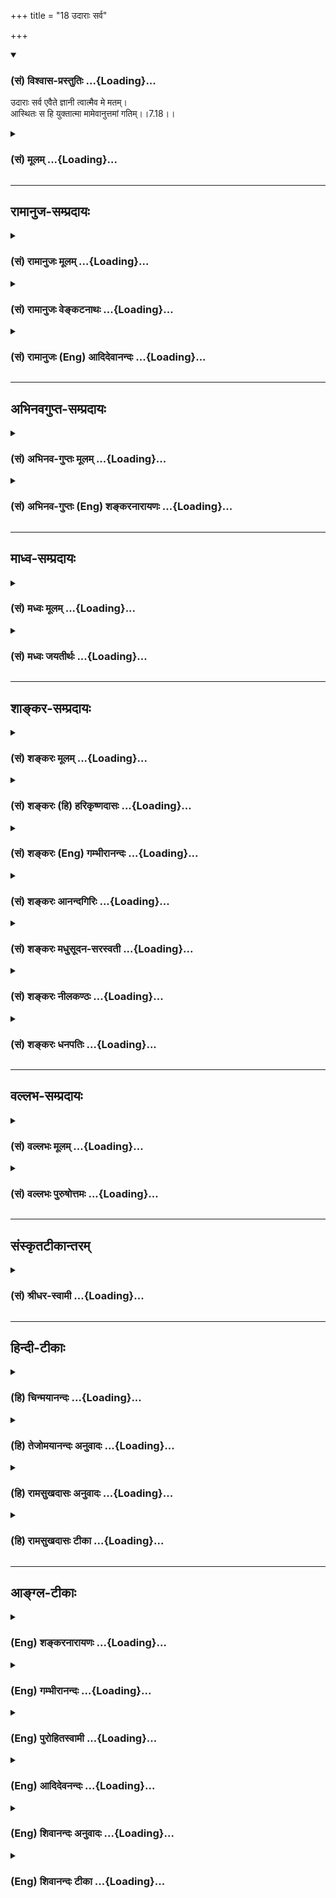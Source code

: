 +++
title = "18 उदाराः सर्व"

+++
<div class="js_include" newlevelforh1="3" title="(सं) विश्वास-प्रस्तुतिः" unfilled url="/purANam_vaiShNavam/mahAbhAratam/06-bhIShma-parva/03-bhagavad-gItA-parva/saMskRtam/vishvAsa-prastutiH/07_jnAna-vijnAna-yogaH/18_udArAH_sarva.md">
<details open><summary><h3>(सं) विश्वास-प्रस्तुतिः ...{Loading}...</h3></summary>

उदाराः सर्व एवैते ज्ञानी त्वात्मैव मे मतम्।  
आस्थितः स हि युक्तात्मा मामेवानुत्तमां गतिम्।।7.18।।
</details>
</div>
<div class="js_include collapsed" newlevelforh1="3" title="(सं) मूलम्" unfilled url="/purANam_vaiShNavam/mahAbhAratam/06-bhIShma-parva/03-bhagavad-gItA-parva/saMskRtam/mUlam/07_jnAna-vijnAna-yogaH/18_udArAH_sarva.md">
<details><summary><h3>(सं) मूलम् ...{Loading}...</h3></summary>

उदाराः सर्व एवैते ज्ञानी त्वात्मैव मे मतम्।  
आस्थितः स हि युक्तात्मा मामेवानुत्तमां गतिम्।।7.18।।
</details>
</div>


_________________
## रामानुज-सम्प्रदायः
<div class="js_include collapsed" newlevelforh1="3" title="(सं) रामानुजः मूलम्" unfilled url="/purANam_vaiShNavam/mahAbhAratam/06-bhIShma-parva/03-bhagavad-gItA-parva/saMskRtam/rAmAnujaH/mUlam/07_jnAna-vijnAna-yogaH/18_udArAH_sarva.md">
<details><summary><h3>(सं) रामानुजः मूलम् ...{Loading}...</h3></summary>

।।7.18।।**सर्वे एव एते** माम् एव उपासते इति **उदाराः** वदान्याः ये मत्तो
यत् किञ्चिद् अपि गृह्णन्ति ते हि मम सर्वस्वदायिनः। **ज्ञानी तु आत्मा एव
मे मतं** तदायत्तात्मधारणः अहम् इति मन्ये। कस्माद् एवं यस्माद् अयं मया
विना आत्मधारणासंभावनया **माम् एव** अनुत्तमं प्राप्यम् आस्थितः अतः तेन
विना मम अपि आत्मधारणं न संभवति ततो मम अपि आत्मा **हि सः। न
अल्पसंख्यासंख्यातानां पुण्यजन्मनां फलम् इदं
यन्मच्छेषतैकरसात्मयाथात्म्यज्ञानपूर्वकं मत्प्रपदनम् अपि तु**

</details>
</div>
<div class="js_include collapsed" newlevelforh1="3" title="(सं) रामानुजः वेङ्कटनाथः" unfilled url="/purANam_vaiShNavam/mahAbhAratam/06-bhIShma-parva/03-bhagavad-gItA-parva/saMskRtam/rAmAnujaH/venkaTanAthaH/07_jnAna-vijnAna-yogaH/18_udArAH_sarva.md">
<details><summary><h3>(सं) रामानुजः वेङ्कटनाथः ...{Loading}...</h3></summary>

  
  
।।7.18।। तेषाम् 7।17 इति श्लोकस्यार्थ एवउदाराः इत्यनेनापि दृढीक्रियते।
ज्ञानिनोऽत्यर्थप्रियत्ववचनादन्येषामपि किञ्चित्प्रियत्वं फलितम्
तदेवउदाराः सर्वे इति पादेन विशदीकृतम्। तदेकोपायत्वस्य
साधारण्यंमामेवोपासत इत्यनेन दर्शितम्। उदारशब्दस्यात्र
मन्दप्रयोजनोत्कर्षमात्रपरत्वव्युदासाय प्रसिद्ध्यनुरोधेनाह वदान्या इति।
अर्थित्वेनावस्थितानां कथं वदान्यत्वं इत्यत्राह ये मत्त इति।
सकलफलप्रदत्वलक्षणं परमौदार्यमेव हि मम सर्वस्वम् तच्च
प्रतिग्रहीतृसापेक्षं तदभावे कथं स्यादित्युक्तं भवति। मतम् इति
नपुंसकत्वान्न ज्ञानीत्यनेनान्वयःमतः इति परोक्तपाठस्त्वप्रसिद्धः
तस्मादितिशब्दोऽध्याहृतः। अयमर्थः त्रय्यन्तसिद्धान्तो भवतु वा मा वा
कृष्णसिद्धान्तस्त्वयमिति भावः। आत्मशब्दस्यात्र बहुप्रमाणविरुद्धत्वान्न
तादात्म्यादिविषयत्वम् तथा सति व्यतिरेकनिर्देशबाधश्च। अतस्तदभिप्रेतमाह
तदायत्तेति। शरीरं प्रति धारको ह्यात्मा। प्रियत्वातिशयप्रतिपादनाय
सावधारणोऽयमात्मत्वारोपः। अस्मिन्नभिमानमात्रसारे भवत्सिद्धान्ते किं
प्रमाणमभिमतं इत्याकाङ्क्षायाम्आस्थितः इत्यादिकमुच्यत इत्याह
कस्मादेवमिति। हिर्हेतौ। युक्तात्मा इत्याशंसायां क्तः
परमात्मयोगाशंसाविशिष्ट एव आत्मा यस्य सोऽत्र युक्तात्मा
तदेतदभिप्रेत्योक्तं मया विनाऽऽत्मधारणासम्भावनयेति। मदनुसन्धानाभावे सति
अर्थान्तरानुसन्धानप्रवृत्तेरसमर्थस्वभावतयेत्यर्थः। मामेवेति
अयुक्तदशायामसत्त्वमेव हि स्यादिति भावः। मामेव उपायभूतमेव न तु
फलान्तरलवमित्यर्थः। प्राप्यमिति गतिशब्दोऽत्र गन्तव्यपरः। अस्त्वेवं
तदायत्तधारणो यथाप्रमाणं ज्ञानी ततः किमायातं भगवतस्तदायत्तधारणत्वस्य
इत्यत्राहअतस्तेन विनेति। सहृदयानां मदभिप्रायविदां
चैतद्व्यक्तमित्यभिप्रायः। तथा हिन तस्यान्यः प्रियतरः
प्रतिबुद्धैर्महात्मभिः। विद्यते त्रिषु लोकेषु ततोऽस्म्येकान्तितां गतः।
नारदैतद्धि ते सत्यं वचनं समुदाहृतम्। नास्य भक्तैः प्रियतरो लोके कश्चन
विद्यते इति। ततो ममात्मा हि स इति आधारत्वादिविशेषो ह्यात्मलक्षणमिति भावः।
ऐश्वर्यादिकामाः सर्व एव मत्स्वरूपस्यातिशयहेतवः। ज्ञानी तु मम
स्वरूपसत्ताहेतुरिति स्वभक्तस्तुतिपरः श्लोकः।  
  

</details>
</div>
<div class="js_include collapsed" newlevelforh1="3" title="(सं) रामानुजः (Eng) आदिदेवानन्दः" unfilled url="/purANam_vaiShNavam/mahAbhAratam/06-bhIShma-parva/03-bhagavad-gItA-parva/saMskRtam/rAmAnujaH/english/AdidevAnandaH/07_jnAna-vijnAna-yogaH/18_udArAH_sarva.md">
<details><summary><h3>(सं) रामानुजः (Eng) आदिदेवानन्दः ...{Loading}...</h3></summary>

7.18 Because they worship Me alone, all these are generous i.e.,
benefactors. For, those who receive from Me anything, however small they
are, I consider them as contributing everything to Me (and thus as
benefactors). But I deem the man of knowledge to be My very self. I
consider Myself as depending on him for My support. Why is it so;
Because this person considers Me to be the highest and finds it
impossible to support himself without Me; I also find it impossible to
be without him. Thus, verily, he is My self. The attainment of this
state of mind reires innumerable auspicious births. It is attained after
gaining the knowledge of the real nature of the self and the self feels
that Its happiness consists in being a dependant (Sesa) of Myself.

</details>
</div>


_________________
## अभिनवगुप्त-सम्प्रदायः
<div class="js_include collapsed" newlevelforh1="3" title="(सं) अभिनव-गुप्तः मूलम्" unfilled url="/purANam_vaiShNavam/mahAbhAratam/06-bhIShma-parva/03-bhagavad-gItA-parva/saMskRtam/abhinava-guptaH/mUlam/07_jnAna-vijnAna-yogaH/18_udArAH_sarva.md">
<details><summary><h3>(सं) अभिनव-गुप्तः मूलम् ...{Loading}...</h3></summary>

।।7.16 7.19।। चतुर्विधा इत्यादि सुदुर्लभ इत्यन्तम्। ये तु मां भजन्ते ते
सुकृतिनः। ते च चत्वारः। सर्वे चैते उदाराः। यतः अन्ये कृपणबुद्धयः
आर्त्तिनिवारणम् अर्थादि च तुल्यपाणिपादोदरशरीरसत्त्वेभ्योऽधिकतरं वा
आत्मन्यूनेभ्यो मार्गयन्ते। ज्ञान्यपेक्षया तु ते न्यूनसत्त्वाः यतः तेषां
तावत्यपि भेदोऽस्ति भगवतः इदमहमभिलष्यामि इति भेदस्य स्फुटप्रतिभासात्।
ज्ञानी तु मामेवाभेदतया अवलम्बते इति +++(S omits इति)+++ ततोऽहमभिन्न एव। तस्य च
अहमेव प्रियः न तु फलम्। अत एव स वासुदेव एव सर्वम् इत्येव +++(S वासुदेवः
सर्वमेवम्)+++ दृढप्रतिपत्तिपवित्रीकृतहृदयः।

</details>
</div>
<div class="js_include collapsed" newlevelforh1="3" title="(सं) अभिनव-गुप्तः (Eng) शङ्करनारायणः" unfilled url="/purANam_vaiShNavam/mahAbhAratam/06-bhIShma-parva/03-bhagavad-gItA-parva/saMskRtam/abhinava-guptaH/english/shankaranArAyaNaH/07_jnAna-vijnAna-yogaH/18_udArAH_sarva.md">
<details><summary><h3>(सं) अभिनव-गुप्तः (Eng) शङ्करनारायणः ...{Loading}...</h3></summary>

7.18 See Comment under 7.19

</details>
</div>


_________________
## माध्व-सम्प्रदायः
<div class="js_include collapsed" newlevelforh1="3" title="(सं) मध्वः मूलम्" unfilled url="/purANam_vaiShNavam/mahAbhAratam/06-bhIShma-parva/03-bhagavad-gItA-parva/saMskRtam/madhvaH/mUlam/07_jnAna-vijnAna-yogaH/18_udArAH_sarva.md">
<details><summary><h3>(सं) मध्वः मूलम् ...{Loading}...</h3></summary>

।।7.18।। Sri Madhvacharya did not comment on this sloka.

</details>
</div>
<div class="js_include collapsed" newlevelforh1="3" title="(सं) मध्वः जयतीर्थः" unfilled url="/purANam_vaiShNavam/mahAbhAratam/06-bhIShma-parva/03-bhagavad-gItA-parva/saMskRtam/madhvaH/jayatIrthaH/07_jnAna-vijnAna-yogaH/18_udArAH_sarva.md">
<details><summary><h3>(सं) मध्वः जयतीर्थः ...{Loading}...</h3></summary>

।।7.18।। Sri Jayatirtha did not comment on this sloka.

</details>
</div>


_________________
## शाङ्कर-सम्प्रदायः
<div class="js_include collapsed" newlevelforh1="3" title="(सं) शङ्करः मूलम्" unfilled url="/purANam_vaiShNavam/mahAbhAratam/06-bhIShma-parva/03-bhagavad-gItA-parva/saMskRtam/shankaraH/mUlam/07_jnAna-vijnAna-yogaH/18_udArAH_sarva.md">
<details><summary><h3>(सं) शङ्करः मूलम् ...{Loading}...</h3></summary>

।।7.18।। **उदाराः** उत्कृष्टाः **सर्व एव एते** त्रयोऽपि मम प्रिया
एवेत्यर्थः। न हि कश्चित् मद्भक्तः मम वासुदेवस्य अप्रियः भवति। ज्ञानी तु
अत्यर्थं प्रियो भवतीति विशेषः। तत् कस्मात् इत्यत आह **ज्ञानी तु आत्मैव**
न अन्यो मत्तः इति **मे** मम **मतं** निश्चयः। **आस्थितः** आरोढुं
प्रवृत्तः **सः** ज्ञानी **हि** यस्मात् अहमेव भगवान् वासुदेवः न
अन्योऽस्मि इत्येवं **युक्तात्मा** समाहितचित्तः सन् **मामेव** परं ब्रह्म
गन्तव्यम् **अनुत्तमां गतिं** गन्तुं प्रवृत्त इत्यर्थः।। ज्ञानी पुनरपि
स्तूयते

</details>
</div>
<div class="js_include collapsed" newlevelforh1="3" title="(सं) शङ्करः (हि) हरिकृष्णदासः" unfilled url="/purANam_vaiShNavam/mahAbhAratam/06-bhIShma-parva/03-bhagavad-gItA-parva/saMskRtam/shankaraH/hindI/harikRShNadAsaH/07_jnAna-vijnAna-yogaH/18_udArAH_sarva.md">
<details><summary><h3>(सं) शङ्करः (हि) हरिकृष्णदासः ...{Loading}...</h3></summary>

।।7.18।। तो फिर क्या आर्त आदि तीन प्रकारके भक्त आप वासुदेवके प्रिय नहीं
हैं यह बात नहीं तो क्या बात है  
  
ये सभी भक्त उदार हैं श्रेष्ठ हैं। अर्थात् वे तीनों भी मेरे प्रिय ही हैं।
क्योंकि मुझ वासुदेवको अपना कोई भी भक्त अप्रिय नहीं होता परंतु ज्ञानी
मुझे अत्यन्त प्रिय होता है इतनी विशेषता है। ऐसा क्यों है सो कहते हैं
ज्ञानी तो मेरा स्वरूप ही है वह मुझसे अन्य नहीं है यह मेरा निश्चय है
क्योंकि वह योगारूढ़ होनेके लिये प्रवृत्त हुआ ज्ञानी स्वयं मैं ही भगवान्
वासुदेव हूँ दूसरा नहीं ऐसा युक्तात्मा समाहितचित्त होकर मुझ परम
प्राप्तव्य गतिस्वरूप परब्रह्ममें ही आनेके लिये प्रवृत्त है।

</details>
</div>
<div class="js_include collapsed" newlevelforh1="3" title="(सं) शङ्करः (Eng) गम्भीरानन्दः" unfilled url="/purANam_vaiShNavam/mahAbhAratam/06-bhIShma-parva/03-bhagavad-gItA-parva/saMskRtam/shankaraH/english/gambhIrAnandaH/07_jnAna-vijnAna-yogaH/18_udArAH_sarva.md">
<details><summary><h3>(सं) शङ्करः (Eng) गम्भीरानन्दः ...{Loading}...</h3></summary>

7.18 Sarve, ete, all of these three, without exception; are eva, indeed,
udarah, noble, i.e.; they are verily dear to Me. For, no devotee of Mine
can become disagreeable to Me who am Vasudeva. But the man of Knowledge
becomes very much dear. This is the difference. Why is this so; In
answer the Lord says: Tu but; jnani, the man of Knowledge; is atma eva,
the very Self, not different from Me. This is me, My; matam, opinion,
conviction. Hi, for; yuktatma, with a steadfast mind-having his mind
absorbed in the idea, 'I am verily Vasudeva, the Lord, and none else',
that man of Knowledge asthitah, is set on the path leading to, he is
engaged in ascending to, going to; mam eva, Me alone, to the supreme
Brahman; who am the anuttamam gatim, super-excellent Goal to be reached.
The man of Knowledge is being eulogized again:

</details>
</div>
<div class="js_include collapsed" newlevelforh1="3" title="(सं) शङ्करः आनन्दगिरिः" unfilled url="/purANam_vaiShNavam/mahAbhAratam/06-bhIShma-parva/03-bhagavad-gItA-parva/saMskRtam/shankaraH/AnandagiriH/07_jnAna-vijnAna-yogaH/18_udArAH_sarva.md">
<details><summary><h3>(सं) शङ्करः आनन्दगिरिः ...{Loading}...</h3></summary>

।।7.18।। ज्ञानी चेदत्यर्थमीश्वरस्य प्रियो भवति तर्हि
विशेषणसामर्थ्यादितरेषामप्रियत्वं प्राप्तमिति शङ्कते **न तर्हीति।** तेषां
भगवन्तं प्रति प्रियत्वमत्र विवक्षितमित्याह **नेति।** अत्यर्थमिति
विशेषणस्य तर्हि किं प्रयोजनमिति पृच्छति **किं तर्हीति।** सर्वेषां
भगवदभिमुखत्वादुत्कर्षेऽपि ज्ञानिनि तदतिरेकमङ्गीकृत्य विशेषणमित्याह
**उदारा इति।** किं तत्र प्रमाणमित्याशङ्क्येश्वरज्ञानमित्याह **मे
मतमिति।** ज्ञानी त्वात्मैवेत्यत्र हेतुमाह **आस्थित इति।** सर्वशब्दस्य
ज्ञानिव्यतिरिक्तविषयत्वमाह **त्रयोऽपीति।** ज्ञानिव्यतिरिक्तानां
भगवदभिमुखत्वेऽपि ज्ञानाभावापराधान्न भगवत्प्रीतिविषयतेत्याशङ्क्याह
**नहीति।** कस्तर्हि ज्ञानवति विशेषस्तत्राह **ज्ञानी त्विति।** तमेव
विशेषं प्रश्नपूर्वकं प्रकटयति **तत्कस्मादित्यादिना।** सर्वमात्मानं
पश्यतोऽपि तस्य तव कथं यथोक्तो निश्चयः स्यादित्याशङ्क्यास्थित
इत्येतद्व्याकरोति **आरोढुमिति।** आरोहे हेतुं सूचयति **स ज्ञानीति।**
आरोढुं प्रवृत्तत्वमेव स्फुटयति **मामेवेति।**

</details>
</div>
<div class="js_include collapsed" newlevelforh1="3" title="(सं) शङ्करः मधुसूदन-सरस्वती" unfilled url="/purANam_vaiShNavam/mahAbhAratam/06-bhIShma-parva/03-bhagavad-gItA-parva/saMskRtam/shankaraH/madhusUdana-sarasvatI/07_jnAna-vijnAna-yogaH/18_udArAH_sarva.md">
<details><summary><h3>(सं) शङ्करः मधुसूदन-सरस्वती ...{Loading}...</h3></summary>

।।7.18।। तत्किमार्तादयस्तव न प्रियाः न अत्यर्थमिति विशेषणादित्याह एते
आर्तादयः सकामा अपि मद्भक्ताः सर्वे त्रयोऽप्युदारा एव उत्कृष्टा एव
पूर्वजन्मार्जितानेकसुकृतराशित्वात्। अन्यथा हि मां न भजेयुरेव। आर्तस्य
जिज्ञासोरर्थार्थिनश्च मद्विमुखस्य क्षुद्रदेवताभक्तस्यापि बहुलमुपलम्भात्।
अतो मम प्रिया एव ते। नहि ज्ञानवानज्ञो वा कश्चिदपि भक्तो ममाप्रियो भवति
किंतु यस्य यादृशी मयि प्रीतिर्ममापि तत्र तादृशी प्रीतिरिति
स्वभावसिद्धमेवैतत्। तत्र सकामानां त्रयाणां काम्यमानमपि प्रियमहमपि
प्रियः। ज्ञानिनस्तु प्रियान्तरशून्यस्याहमेव निरतिशयप्रीतिविषयः। अतः
सोऽपि मम निरतिशयप्रीतिविषय इति विशेषः। अन्यथा हि मम कृतज्ञता न स्यात्
कृतघ्नता च स्यात्। अतएवात्यर्थमिति विशेषणमुपात्तं प्राक्। तथा हियदेव
विद्यया करोति श्रद्धयोपनिषदा तदेव वीर्यवत्तरं भवति इत्यत्र तरबर्थस्य
विवक्षितत्वाद्विद्यादिव्यतिरेकेण कृतमपि कर्म वीर्यवद्भवत्येव तथात्यर्थं
ज्ञानी भक्तो मम प्रिय इत्युक्तेर्योज्ञानव्यतिरेकेण भक्तः सोऽपि प्रिय इति
पर्यवस्यत्येव अत्यर्थमिति विशेषणस्य विवक्षितत्वात्। उक्तंहिये यथा मां
प्रपद्यन्ते तांस्तथैव भजाम्यहम् इति। अतो मामात्मत्वेन ज्ञानवाञ्ज्ञानी
आत्मैव न मत्तो भिन्नः किं त्वहमेव स इति मम मतं निश्चयः। तुशब्दः
सकामभेददर्शित्रितयापेक्षया निष्कामत्वभेदादर्शित्वविशेषद्योतनार्थः। हि
यस्मात्स ज्ञानी युक्तात्मा सदा मयि समाहितचित्तः सन् मां
भगवन्तमनन्तमानन्दघनमात्मानमेवानुत्तमां सर्वोत्कृष्टां गतिं गन्तव्यं परमं
फलमास्थितोऽङ्गीकृतवान् नतु मद्भिन्नं किमपि फलं स मन्यत इत्यर्थः।

</details>
</div>
<div class="js_include collapsed" newlevelforh1="3" title="(सं) शङ्करः नीलकण्ठः" unfilled url="/purANam_vaiShNavam/mahAbhAratam/06-bhIShma-parva/03-bhagavad-gItA-parva/saMskRtam/shankaraH/nIlakaNThaH/07_jnAna-vijnAna-yogaH/18_udArAH_sarva.md">
<details><summary><h3>(सं) शङ्करः नीलकण्ठः ...{Loading}...</h3></summary>

।।7.18।।**उदारा इति।** सर्वेऽप्येते उदारा उत्कृष्टा एव। ज्ञानी तु
ममात्मैवेति मम मतं निश्चितम्। हि यतः स युक्तात्मा अहमेव भगवान्वासुदेव
इत्यभेदेन मयि समाहितचित्तो मामेवानुत्तमां श्रेष्ठां गतिमास्थितो नतु
मत्तोऽन्यदारोग्यादिकं कामयमानो मद्भक्तिं करोति। किंतर्हि
मत्प्राप्त्यर्थमेव मां भजत इत्यर्थः।

</details>
</div>
<div class="js_include collapsed" newlevelforh1="3" title="(सं) शङ्करः धनपतिः" unfilled url="/purANam_vaiShNavam/mahAbhAratam/06-bhIShma-parva/03-bhagavad-gItA-parva/saMskRtam/shankaraH/dhanapatiH/07_jnAna-vijnAna-yogaH/18_udArAH_sarva.md">
<details><summary><h3>(सं) शङ्करः धनपतिः ...{Loading}...</h3></summary>

।।7.18।। तर्हि किमार्तादयस्तवाप्रियाः न आत्मत्वेनात्यर्थमिति
विशेषणादित्याह उदारा इति। उदाराः सर्व एते त्रयोऽप्यन्यभ्य आर्तादिभ्यः।
आर्त्यादिनिवृत्त्यर्थमितरदेवतादिभक्तेभ्य उत्कृष्टाः मम प्रिया
एवेत्यर्थः। नहि कश्चिदार्तो वा जिज्ञासुर्वाऽर्थार्थी आर्तादिभ्यः।
आर्त्यादिनिवृत्त्यर्थमितरदेवतादिभक्तेभ्य उत्कृष्टाः मम प्रिया
एवेत्यर्थः। नहि कश्चिदार्थो वा जिज्ञासुर्वाऽर्थार्थी वा मद्भक्तो मम
वासुदेवस्याप्रियो भवति। परंतुये यथा मां प्रपद्यन्ते तांस्तथैव भजाभ्यहम्
इत्युक्तत्वात् यो यदर्थ मां भजति तमहमपि तत्फलदानेन भजामि। यस्तु निष्कामी
प्रेमातिशयेन मां भजति तमहमपि तथैव भजाम्यतो ज्ञानी इत्यर्थं प्रियो भवतीति
विशेषः। तत्कुत इति तत्राह। ज्ञानी तु ममात्मैव नान्यो यत इति मे मतं
निश्चयः। ब्रह्म वेद ब्रह्मैव भवति इति श्रुतेः। तुशब्दस्तेभ्यो
विशेषद्योतनार्थः। ज्ञानी त्वात्मैवेत्यत्र हेतुमाह आस्थित इति। हि
यस्मात्स ज्ञानी अहमेव भगवान्वासुदेवो नान्योऽहमस्मीत्येवं युक्तः समाहित
आत्मा चित्तं यस्य सः मामेव परं ब्रह्मानुत्तमां गतिं निरतिशयं गन्तव्यं
गन्तुं प्रवृत्त इत्यर्थः।

</details>
</div>


_________________
## वल्लभ-सम्प्रदायः
<div class="js_include collapsed" newlevelforh1="3" title="(सं) वल्लभः मूलम्" unfilled url="/purANam_vaiShNavam/mahAbhAratam/06-bhIShma-parva/03-bhagavad-gItA-parva/saMskRtam/vallabhaH/mUlam/07_jnAna-vijnAna-yogaH/18_udArAH_sarva.md">
<details><summary><h3>(सं) वल्लभः मूलम् ...{Loading}...</h3></summary>

।।7.18।। तर्हि किमितरे त्वद्भक्तास्त्रिविधाः संसृताः इति नहि नहीत्याह
उदाराः सर्व इति। एते मद्भक्ताः सर्व एवोदारा देवान्तरोपासकेभ्यो महान्तो
वदान्याश्च मत्तो यत्किञ्चित् गृह्णन्ति मम सर्वसमर्पकाः प्रथमं अन्यथा
फलसिद्धिर्न स्यात्। परं व्यावहारिकरीत्या तद्भजनं प्राकृतमिति न तत्र
प्रियत्वमुक्तम्। संसृतिरपि प्राकृतानामिव न भविष्यति यथा कथञ्चिद्भजनात्।
उक्तं च भागवते 1।5।17त्यक्त्वा स्वधम चरणाम्बुजं इत्युपक्रम्ययत्र क्व
वाऽभद्रमभूदमुष्य किं को वाऽर्थ आप्तो भजतां स्वधर्मतः इत्यादिनाकामं
क्रोधं भयंस्नेहमैक्यं सौहृदमेव च। नित्यं हरौ विदधते यान्ति तन्मयतां हि
ते भाग.10।29।15 इति चान्ते तन्मयत्वफलमननादुदारास्ते।
यथाकथञ्चित्कार्यापेक्षयापि भगवत्सम्बन्धिभावे प्रवृत्तिरुचिततरेति
सङ्क्षेपः। मम महिमतत्त्वज्ञानी पुनरात्मैवेति मे मतम्। ब्रह्मवादानुरोधि
भगवन्मतं वा आस्थितः आश्रितः मामेवानुत्तमां गतिं मुक्तिं फलभूतामास्थितश्च
मे मतः। तत्रात्मत्वं मन्ये। तदधीन इत्यर्थसिद्धम्। तत उत्तमः।

</details>
</div>
<div class="js_include collapsed" newlevelforh1="3" title="(सं) वल्लभः पुरुषोत्तमः" unfilled url="/purANam_vaiShNavam/mahAbhAratam/06-bhIShma-parva/03-bhagavad-gItA-parva/saMskRtam/vallabhaH/puruShottamaH/07_jnAna-vijnAna-yogaH/18_udArAH_sarva.md">
<details><summary><h3>(सं) वल्लभः पुरुषोत्तमः ...{Loading}...</h3></summary>

  
  
।।7.18।। नन्वेषु चतुर्विधेषु ज्ञानी उत्तम उक्तस्ततोऽपि भक्तस्तदा
पूर्वोक्तानां किं फलं इत्यपेक्षायामाह उदारा इति। एते सर्व एव
स्वार्थपरित्यागेन मदर्थधर्मादित्रयभजनकर्त्तारः उदाराः मोक्षाधिकारिणः। तु
पुनः ज्ञानी आत्मैव मदात्मक एव मुक्त एवेत्यर्थ इति मे मतम्। हीति
निश्चयेन। अनन्यमनसा सर्वत्यागेन अनुत्तमां न विद्यते उत्तमा
यस्यास्तादृशीं गतिं प्राप्य स्थानं ज्ञात्वा मामेवास्थितः स युक्तात्मा
मत्संयोगयुक्तो दास्यादिभावेनेत्यर्थः। स उत्तम इति भावः।  
  

</details>
</div>


_________________
## संस्कृतटीकान्तरम्
<div class="js_include collapsed" newlevelforh1="3" title="(सं) श्रीधर-स्वामी" unfilled url="/purANam_vaiShNavam/mahAbhAratam/06-bhIShma-parva/03-bhagavad-gItA-parva/saMskRtam/shrIdhara-svAmI/07_jnAna-vijnAna-yogaH/18_udArAH_sarva.md">
<details><summary><h3>(सं) श्रीधर-स्वामी ...{Loading}...</h3></summary>

।।7.18।। तर्हि किमितरे त्रयस्त्वद्भक्ताः संसरन्ति नहि नहीत्याह **उदारा
इति।** सर्वेऽप्येत उदारा महान्तः। मोक्षभाज एवेत्यर्थः। ज्ञानी
पुरात्मैवेति मे मतं निश्चयः। हि यस्मात् स ज्ञानी युक्तात्मा मदेकचित्तः
सन् न विद्यत उत्तमा यस्यास्तामनुत्तमां सर्वोत्तमां गतिं मामेवास्थित
आश्रितवान्। मद्व्यतिरिक्तमन्यत्फलं न मन्यत इत्यर्थः।

</details>
</div>


_________________
## हिन्दी-टीकाः
<div class="js_include collapsed" newlevelforh1="3" title="(हि) चिन्मयानन्दः" unfilled url="/purANam_vaiShNavam/mahAbhAratam/06-bhIShma-parva/03-bhagavad-gItA-parva/hindI/chinmayAnandaH/07_jnAna-vijnAna-yogaH/18_udArAH_sarva.md">
<details><summary><h3>(हि) चिन्मयानन्दः ...{Loading}...</h3></summary>

।।7.18।। विशाल हृदय के भक्तानुग्रहकारक भगवान् श्रीकृष्ण यहाँ स्पष्ट कहते
हैं कि जो कोई भी भक्त मेरी भक्ति करता है वह अन्य जनों की अपेक्षा
उत्कृष्ट ही है फिर चाहे वह अपने कष्ट निवारणार्थ मेरा भक्त हो अथवा वह
अर्थार्थी हो। किसानकिसी प्रकार से वह मुझ अनन्तस्वरूप की ओर ही अग्रसर हो
रहा होता है। अत वह उत्कृष्ट है। तथापि इन चतुर्विध भक्तों में ज्ञानी तो
मेरी आत्मा ही है। हम सब जानते हैं कि किसी मन्त्री का मित्र होना और स्वयं
ही मन्त्री बनना इन दोनों में बहुत अन्तर है। इसमें कोई सन्देह नहीं कि
मन्त्री की मित्रता प्राप्त होने मात्र से भी मनुष्य को समाज में एक विशेष
प्रभावपूर्ण स्थान प्राप्त होता है परन्तु मन्त्री पद की समस्त गरिमा एवं
अधिकार तो स्वयं मन्त्री बनने पर ही प्राप्त होते हैं। इसी प्रकार किसी फल
विशेष के लिए ईश्वर की आराधना करना उसका आह्वान करना निश्चय ही एक दैवी गुण
है किन्तु ज्ञानी पुरुष निष्काम होकर मन और बुद्धि के अतीत अपने
परमात्मस्वरूप को पहचान कर परिच्छिन्न अहंकार को ही समाप्त कर देता है और
परमात्मा के साथ वह एकत्वभाव को प्राप्त हो जाता है। तत्पश्चात् ऐसा ज्ञानी
पुरुष सदा आत्मस्वरूप में ही स्थित होता है। इसलिए अन्य भक्तों की तुलना
में ज्ञानी पुरुष श्रेष्ठ है यह श्रीकृष्ण का मत है।

</details>
</div>
<div class="js_include collapsed" newlevelforh1="3" title="(हि) तेजोमयानन्दः अनुवादः" unfilled url="/purANam_vaiShNavam/mahAbhAratam/06-bhIShma-parva/03-bhagavad-gItA-parva/hindI/tejomayAnandaH/anuvAdaH/07_jnAna-vijnAna-yogaH/18_udArAH_sarva.md">
<details><summary><h3>(हि) तेजोमयानन्दः अनुवादः ...{Loading}...</h3></summary>

।।7.18।। (यद्यपि) ये सब उत्कृष्ट हैं, परन्तु ज्ञानी तो मेरा स्वरूप ही है
ऐसा मेरा मत है, क्योंकि वह स्थिर बुद्धि ज्ञानी अति उत्तम गतिस्वरूप
मुझमें अच्छी प्रकार स्थित है।।

</details>
</div>
<div class="js_include collapsed" newlevelforh1="3" title="(हि) रामसुखदासः अनुवादः" unfilled url="/purANam_vaiShNavam/mahAbhAratam/06-bhIShma-parva/03-bhagavad-gItA-parva/hindI/rAmasukhadAsaH/anuvAdaH/07_jnAna-vijnAna-yogaH/18_udArAH_sarva.md">
<details><summary><h3>(हि) रामसुखदासः अनुवादः ...{Loading}...</h3></summary>

।।7.18।। पहले कहे हुए सब-के-सब भक्त बड़े उदार (श्रेष्ठ भाववाले) हैं।
परन्तु ज्ञानी (प्रेमी) तो मेरा स्वरूप ही है -- ऐसा मेरा मत है। कारण कि
वह युक्तात्मा है और जिससे श्रेष्ठ दूसरी कोई गति नहीं है, ऐसे मेरेमें ही
दृढ़ आस्थावाला है।

</details>
</div>
<div class="js_include collapsed" newlevelforh1="3" title="(हि) रामसुखदासः टीका" unfilled url="/purANam_vaiShNavam/mahAbhAratam/06-bhIShma-parva/03-bhagavad-gItA-parva/hindI/rAmasukhadAsaH/TIkA/07_jnAna-vijnAna-yogaH/18_udArAH_sarva.md">
<details><summary><h3>(हि) रामसुखदासः टीका ...{Loading}...</h3></summary>

।।7.18।।***व्याख्या--*उदाराः सर्व एवैते** ये सब-के-सब भक्त उदार हैं,
श्रेष्ठ भाववाले हैं। भगवान्ने यहाँ जो **'उदाराः'**शब्दका प्रयोग किया है,
उसमें कई विचित्र भाव हैं; जैसे-- (1) चौथे अध्यायके ग्यारहवें श्लोकमें
भगवान्ने कहा है कि 'भक्त जिस प्रकार मेरे शरण होते हैं, उसी प्रकार मैं
उनका भजन करता हूँ। ' भक्त भगवान्को चाहते हैं और भगवान् भक्तको चाहते हैं।
परन्तु इन दोनोंमें पहले भक्तने ही सम्बन्ध जोड़ा है और जो पहले सम्बन्ध
जोड़ता है, वह उदार होता है। तात्पर्य यह है कि भगवान् सम्बन्ध जोड़ें या न
जोड़ें, इसकी भक्त परवाह नहीं करता। वह तो अपनी तरफसे पहले सम्बन्ध जोड़ता
है और अपनेको समर्पित करता है। इसलिये वह उदार है।  
  
(2) देवताओंके भक्त सकामभावसे विधिपूर्वक यज्ञ दान, तप आदि कर्म करते हैं
तो देवताओंको उनकी कामनाके अनुसार वह चीज देनी ही पड़ती है; क्योंकि
देवतालोग उनका हित-अहित नहीं देखते। परन्तु भगवान्का भक्त अगर भगवान्से कोई
चीज माँगता है तो भगवान् अगर उचित समझें तो वह चीज दे देते हैं अर्थात्
देनेसे उसकी भक्ति बढ़ती हो, तो दे देते हैं और भक्ति न बढ़ती हो संसारमें
फँसावट होती हो तो नहीं देते। कारण कि भगवान् परम पिता हैं और परम हितैषी
हैं। तात्पर्य यह हुआ कि अपनी कामनाकी पूर्ति हो अथवा न हो, तो भी वे
भगवान्का ही भजन करते हैं, भगवान्के भजनको नहीं छोड़ते--यह उनकी उदारता ही
है।  
  
(3) संसारके भोग और रुपये-पैसे प्रत्यक्ष सुखदायी दीखते हैं और भगवान्के
भजनमें प्रत्यक्ष जल्दी सुख नहीं दीखता, फिर भी संसारके प्रत्यक्ष सुखको
छोड़कर अर्थात् भोग भोगने और संग्रह करनेकी लालसाको छोड़कर भगवान्का भजन
करते हैं, यह उनकी उदारता ही है।  
  
(4) भगवान्के दरबारमें माँगनेवालोंको भी उदार कहा जाता है--**यहि दरबार
दीनको आदर रीति सदा चलि आई।** (विनयपत्रिका 165। 5) अर्थात् कोई कुछ माँगता
है, कोई धन चाहता है, कोई दुःख दूर करना चाहता है--ऐसे माँगनेवाले भक्तोंको
भी भगवान् उदार कहते हैं, यह भगवान्की विशेष उदारता ही है।  
  
(5) भक्तोंका लौकिक-पारलौकिक कामनापूर्तिके लिये अन्यकी तरफ किञ्चिन्मात्र
भी भाव नहीं जाता। वे केवल भगवान्से ही कामनापूर्ति चाहते हैं। भक्तोंका यह
अनन्यभाव ही उनकी उदारता है।**'ज्ञानी त्वात्मैव मे मतम्'** यहाँ
**'तु'**पदसे ज्ञानी अर्थात् प्रेमी भक्तकी विलक्षणता बतायी है कि दूसरे
भक्त तो उदार हैं ही, पर ज्ञानीको उदार क्या कहें, वह तो मेरा स्वरूप ही
है। स्वरूपमें किसी निमित्तसे, किसी कारणविशेषसे प्रियता नहीं होती,
प्रत्युत अपना स्वरूप होनेसे स्वतः-स्वाभाविक प्रियता होती है। प्रेममें
प्रेमी अपने-आपको प्रेमास्पदपर न्योछावर कर देता है अर्थात् प्रेमी अपनी
सत्ता अलग नहीं मानता। ऐसे ही प्रेमास्पद भी स्वयं प्रेमीपर न्योछावर हो
जाते हैं। उनको इस प्रेमाद्वैतकी विलक्षण अनुभूति होती है। ज्ञानमार्गका जो
अद्वैतभाव है, वह नित्य-निरन्तर अखण्डरूपसे शान्त, सम रहता है। परन्तु
प्रेमका जो अद्वैतभाव है, वह एक-दूसरेकी अभिन्नताका अनुभव कराता हुआ
प्रतिक्षण वर्धमान रहता है। प्रेमका अद्वैतभाव एक होते हुए भी दो हैं और दो
होते हुए भी एक है। इसलिये प्रेम-तत्त्व अनिर्वचनीय है। शरीरके साथ
सर्वथाअभिन्नता (एकता) मानते हुए भी निरन्तर भिन्नता बनी रहती है और
भिन्नताका अनुभव होनेपर भी भिन्नता बनी रहती है। इसी तरह प्रेमतत्त्वमें
भिन्नता रहते हुए भी अभिन्नता बनी रहती है और अभिन्नताका अनुभव होनेपर भी
अभिन्नता बनी रहती है। जैसे, नदी समुद्रमें प्रविष्ट होती है तो प्रविष्ट
होते ही नदी और समद्रके जलकी एकता हो जाती है। एकता होनेपर भी दोनों तरफसे
जलका एक प्रवाह चलता रहता है अर्थात् कभी नदीका समुद्रकी तरफ और कभी
समुद्रका नदीकी तरफ एक विलक्षण प्रवाह चलता रहता है। ऐसे ही प्रेमीका
प्रेमास्पदकी तरफ और प्रेमास्पदका प्रेमीकी तरफ प्रेमका एक विलक्षण प्रवाह
चलता रहता है। उनका नित्ययोगमें वियोग और वियोगमें नित्ययोग--इस प्रकार
प्रेमकी एक विलक्षण लीला अनन्तरूपसे अनन्तकालतक चलती रहती है। उसमें कौन
प्रेमास्पद है और कौन प्रेमी है--इसका खयाल नहीं रहता। वहाँ दोनों ही
प्रेमास्पद हैं और दोनों ही प्रेमी हैं। यही **'ज्ञानी त्वात्मैव मे
मतम्'**पदोंका तात्पर्य है।**'आस्थितः स हि युक्तात्मा मामेवानुत्तमां
गतिम्'** क्योंकि जिससे उत्तम गति कोई हो ही नहीं सकती, ऐसे सर्वोपरि
मेरेमें ही उसकी श्रद्धा, विश्वास और दृढ़ आस्था है। तात्पर्य है कि उसकी
वृत्ति किसी अनुकूल-प्रतिकूल परिस्थितिको लेकर मेरेसे हटती नहीं, प्रत्युत
एक मेरेमें ही लगी रहती है। 'केवल भगवान् ही मेरे हैं'--इस प्रकार मेरेमें
उसका जो अपनापन है, उसमें अनुकूलता-प्रतिकूलताको लेकर किञ्चिन्मात्र भी फरक
नहीं पड़ता, प्रत्युत वह अपनापन दृढ़ होता और बढ़ता ही चला जाता है। वह
युक्तात्मा है अर्थात् वह किसी भी अवस्थामें मेरेसे अलग नहीं होता,
प्रत्युत सदा मेरेसे अभिन्न रहता है।  
  
***सम्बन्ध--***पूर्वश्लोकमें कहे हुए ज्ञानी अर्थात् प्रेमी भक्तकी
वास्तविकता और उसके भजनका प्रकार आगेके श्लोकमें बताते हैं।

</details>
</div>


_________________
## आङ्ग्ल-टीकाः
<div class="js_include collapsed" newlevelforh1="3" title="(Eng) शङ्करनारायणः" unfilled url="/purANam_vaiShNavam/mahAbhAratam/06-bhIShma-parva/03-bhagavad-gItA-parva/english/shankaranArAyaNaH/07_jnAna-vijnAna-yogaH/18_udArAH_sarva.md">
<details><summary><h3>(Eng) शङ्करनारायणः ...{Loading}...</h3></summary>

7.18. All these are noble persons, indeed. But the man of wisdom is
considered as the very Soul of \[Mine\]. For, with his self (mind) that
has mastered the Yoga, he has resorted to nothing but Me as his most
supreme goal.

</details>
</div>
<div class="js_include collapsed" newlevelforh1="3" title="(Eng) गम्भीरानन्दः" unfilled url="/purANam_vaiShNavam/mahAbhAratam/06-bhIShma-parva/03-bhagavad-gItA-parva/english/gambhIrAnandaH/07_jnAna-vijnAna-yogaH/18_udArAH_sarva.md">
<details><summary><h3>(Eng) गम्भीरानन्दः ...{Loading}...</h3></summary>

7.18 All of these, indeed, are noble, but the man of Knowledge is the
very Self. (This is) My opinion. For, with a steadfast mind, he is set
on the path leading to Me alone who am the super-excellent Goal.

</details>
</div>
<div class="js_include collapsed" newlevelforh1="3" title="(Eng) पुरोहितस्वामी" unfilled url="/purANam_vaiShNavam/mahAbhAratam/06-bhIShma-parva/03-bhagavad-gItA-parva/english/purohitasvAmI/07_jnAna-vijnAna-yogaH/18_udArAH_sarva.md">
<details><summary><h3>(Eng) पुरोहितस्वामी ...{Loading}...</h3></summary>

7.18 Noble-minded are they all, but the wise man I hold as my own Self;
for he, remaining always at peace with Me, makes me his final goal.

</details>
</div>
<div class="js_include collapsed" newlevelforh1="3" title="(Eng) आदिदेवनन्दः" unfilled url="/purANam_vaiShNavam/mahAbhAratam/06-bhIShma-parva/03-bhagavad-gItA-parva/english/AdidevanandaH/07_jnAna-vijnAna-yogaH/18_udArAH_sarva.md">
<details><summary><h3>(Eng) आदिदेवनन्दः ...{Loading}...</h3></summary>

7.18 All these are indeed generous (udarah), but I deem the man of
knowledge to be My very self; for he, integrated, is devoted to Me alone
as the highest end.

</details>
</div>
<div class="js_include collapsed" newlevelforh1="3" title="(Eng) शिवानन्दः अनुवादः" unfilled url="/purANam_vaiShNavam/mahAbhAratam/06-bhIShma-parva/03-bhagavad-gItA-parva/english/shivAnandaH/anuvAdaH/07_jnAna-vijnAna-yogaH/18_udArAH_sarva.md">
<details><summary><h3>(Eng) शिवानन्दः अनुवादः ...{Loading}...</h3></summary>

7.18 Noble indeed are all these; but I deem the wise man as My very
Self; for, steadfast in mind he is established in Me alone as the
supreme goal.

</details>
</div>
<div class="js_include collapsed" newlevelforh1="3" title="(Eng) शिवानन्दः टीका" unfilled url="/purANam_vaiShNavam/mahAbhAratam/06-bhIShma-parva/03-bhagavad-gItA-parva/english/shivAnandaH/TIkA/07_jnAna-vijnAna-yogaH/18_udArAH_sarva.md">
<details><summary><h3>(Eng) शिवानन्दः टीका ...{Loading}...</h3></summary>

7.18 उदाराः noble; सर्वे all; एव surely; एते these; ज्ञानी the wise; तु
but; आत्मा Self; एव very; मे My; मतम् opinion; आस्थितः is established;
सः he; हि verily; युक्तात्मा steadfastminded; माम् Me; एव verily;
अनुत्तमाम्,the supreme; गतिम् goal.Commentary Are not the other three
kinds of devotees dear to the Lord They are. They are all noble souls.
But the wise man is exceedingly dear because he has a steady mind he has
fixed his mind on Brahman. He does not want any worldly object; but only
the Supreme Being. He seeks Brahman alone as the supreme goal. He
practises Ahamgraha Upasana (meditation on the Self as the all). He
tries to realise that he is identical with the Supreme Self. Therefore I
regard a wise man as My very Self. (Cf.II.49)

</details>
</div>
